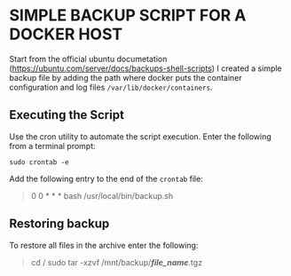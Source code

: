 # SIMPLE BACKUP SCRIPT FOR A DOCKER HOST
Start from the official ubuntu documetation (https://ubuntu.com/server/docs/backups-shell-scripts) I created a simple backup file by adding the path where docker puts the container configuration and log files `/var/lib/docker/containers`.

## Executing the Script
Use the cron utility to automate the script execution.
Enter the following from a terminal prompt:

`sudo crontab -e`

Add the following entry to the end of the `crontab` file:
> 0 0 * * * bash /usr/local/bin/backup.sh


## Restoring backup
To restore all files in the archive enter the following:
> cd /
> sudo tar -xzvf /mnt/backup/***file_name***.tgz